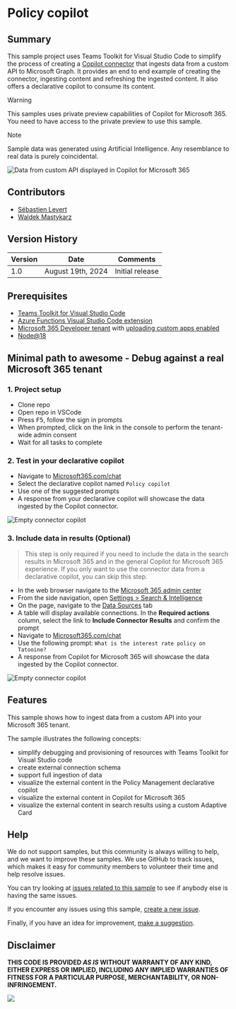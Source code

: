 # Policy copilot

## Summary

This sample project uses Teams Toolkit for Visual Studio Code to simplify the process of creating a [Copilot connector](https://learn.microsoft.com/graph/connecting-external-content-connectors-overview) that ingests data from a custom API to Microsoft Graph. It provides an end to end example of creating the connector, ingesting content and refreshing the ingested content. It also offers a declarative copilot to consume its content.

> [!WARNING]  
> This samples uses private preview capabilities of Copilot for Microsoft 365. You need to have access to the private preview to use this sample.

> [!NOTE]  
> Sample data was generated using Artificial Intelligence. Any resemblance to real data is purely coincidental.

![Data from custom API displayed in Copilot for Microsoft 365](./assets/connector-copilot-results.png)

## Contributors

- [Sébastien Levert](https://github.com/sebastienlevert)
- [Waldek Mastykarz](https://github.com/waldekmastykarz)

## Version History

Version|Date|Comments
-------|----|--------
1.0|August 19th, 2024|Initial release

## Prerequisites

- [Teams Toolkit for Visual Studio Code](https://marketplace.visualstudio.com/items?itemName=TeamsDevApp.ms-teams-vscode-extension)
- [Azure Functions Visual Studio Code extension](https://marketplace.visualstudio.com/items?itemName=ms-azuretools.vscode-azurefunctions)
- [Microsoft 365 Developer tenant](https://developer.microsoft.com/microsoft-365/dev-program) with [uploading custom apps enabled](https://learn.microsoft.com/microsoftteams/platform/m365-apps/prerequisites#prepare-a-developer-tenant-for-testing)
- [Node@18](https://nodejs.org)

## Minimal path to awesome - Debug against a real Microsoft 365 tenant

### 1. Project setup

- Clone repo
- Open repo in VSCode
- Press <kbd>F5</kbd>, follow the sign in prompts
- When prompted, click on the link in the console to perform the tenant-wide admin consent
- Wait for all tasks to complete

### 2. Test in your declarative copilot

- Navigate to [Microsoft365.com/chat](https://www.microsoft365.com/chat)
- Select the declarative copilot named `Policy copilot`
- Use one of the suggested prompts
- A response from your declarative copilot will showcase the data ingested by the Copilot connector.

![Empty connector copilot](./assets/connector-copilot.png)

### 3. Include data in results (Optional)

> This step is only required if you need to include the data in the search results in Microsoft 365 and in the general Copilot for Microsoft 365 experience. If you only want to use the connector data from a declarative copilot, you can skip this step.

- In the web browser navigate to the [Microsoft 365 admin center](https://admin.microsoft.com/)
- From the side navigation, open [Settings > Search & Intelligence](https://admin.microsoft.com/?source=applauncher#/MicrosoftSearch)
- On the page, navigate to the [Data Sources](https://admin.microsoft.com/?source=applauncher#/MicrosoftSearch/connectors) tab
- A table will display available connections. In the **Required actions** column, select the link to **Include Connector Results** and confirm the prompt
- Navigate to [Microsoft365.com/chat](https://www.microsoft365.com/chat)
- Use the following prompt: `What is the interest rate policy on Tatooine?`
- A response from Copilot for Microsoft 365 will showcase the data ingested by the Copilot connector.

![Empty connector copilot](./assets/connector-copilot-results.png)

## Features

This sample shows how to ingest data from a custom API into your Microsoft 365 tenant.

The sample illustrates the following concepts:

- simplify debugging and provisioning of resources with Teams Toolkit for Visual Studio code
- create external connection schema
- support full ingestion of data
- visualize the external content in the Policy Management declarative copilot
- visualize the external content in Copilot for Microsoft 365
- visualize the external content in search results using a custom Adaptive Card

## Help

We do not support samples, but this community is always willing to help, and we want to improve these samples. We use GitHub to track issues, which makes it easy for  community members to volunteer their time and help resolve issues.

You can try looking at [issues related to this sample](https://github.com/pnp/copilot-connectors-samples/issues?q=label%3A%22sample%3A%nodejs-typescript-policies-dc%22) to see if anybody else is having the same issues.

If you encounter any issues using this sample, [create a new issue](https://github.com/pnp/copilot-connectors-samples/issues/new).

Finally, if you have an idea for improvement, [make a suggestion](https://github.com/pnp/copilot-connectors-samples/issues/new).

## Disclaimer

**THIS CODE IS PROVIDED *AS IS* WITHOUT WARRANTY OF ANY KIND, EITHER EXPRESS OR IMPLIED, INCLUDING ANY IMPLIED WARRANTIES OF FITNESS FOR A PARTICULAR PURPOSE, MERCHANTABILITY, OR NON-INFRINGEMENT.**

![](https://m365-visitor-stats.azurewebsites.net/SamplesGallery/pnp-graph-connector-nodejs-typescript-policies-dc)
